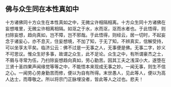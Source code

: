 ## 佛与众生同在本性真如中

十方诸佛同十方众生在本性真如之中，无微尘许相隔相离。十方众生同十方诸佛在妄想堆里，无微尘许相离相隔。如沤之于水，水而沤，沤而水者也。于此悟得，则扫除妄想，趋向真如，岂不障，岂不邪哉。于此悟得，则经云，居一切时，不起妄念于诸妄心，亦不息灭，住妄想境，不加了知，于无了知，不辨真实，信解受持，可以坐享太平矣。临济公云：佛不过是一无事之人，无事便是佛。无事二字，妙义不可思议。惟众生好多事，故谓之众生，此不足论。众生之中，有所谓豪杰之士，不屑与寻常为伍，乃扫除妄想趋向真如，劳心勤苦。因其工夫之浅深小大，遂堕在三贤十圣四果声闻缘觉等等之中，不能悟本来现成无事之妙。一闻无事，则生不信之心。一闻劳心劳身勤苦而修，便以为自有所得。末世愚人，见此等人，便以为高人达士，而尊敬之。所以将宗门正脉埋没者，皆此等人之过也。悲夫！
